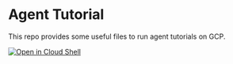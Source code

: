 # Agent Tutorial

This repo provides some useful files to run agent tutorials on GCP.

[![Open in Cloud Shell](https://gstatic.com/cloudssh/images/open-btn.png)](https://ssh.cloud.google.com/cloudshell/open?cloudshell_git_repo=https://github.com/fuxs/agent-tutorial.git&cloudshell_tutorial=adk_tutorial01.md)
